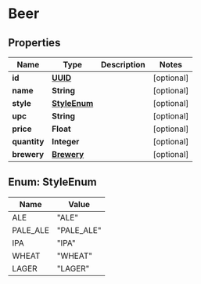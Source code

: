 # Beer

## Properties
Name | Type | Description | Notes
------------ | ------------- | ------------- | -------------
**id** | [**UUID**](UUID.md) |  |  [optional]
**name** | **String** |  |  [optional]
**style** | [**StyleEnum**](#StyleEnum) |  |  [optional]
**upc** | **String** |  |  [optional]
**price** | **Float** |  |  [optional]
**quantity** | **Integer** |  |  [optional]
**brewery** | [**Brewery**](Brewery.md) |  |  [optional]

<a name="StyleEnum"></a>
## Enum: StyleEnum
Name | Value
---- | -----
ALE | &quot;ALE&quot;
PALE_ALE | &quot;PALE_ALE&quot;
IPA | &quot;IPA&quot;
WHEAT | &quot;WHEAT&quot;
LAGER | &quot;LAGER&quot;
